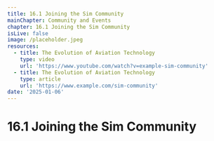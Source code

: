 ```yaml
---
title: 16.1 Joining the Sim Community
mainChapter: Community and Events
chapter: 16.1 Joining the Sim Community
isLive: false
image: /placeholder.jpeg
resources:
  - title: The Evolution of Aviation Technology
    type: video
    url: 'https://www.youtube.com/watch?v=example-sim-community'
  - title: The Evolution of Aviation Technology
    type: article
    url: 'https://www.example.com/sim-community'
date: '2025-01-06'
---
```


# 16.1 Joining the Sim Community
